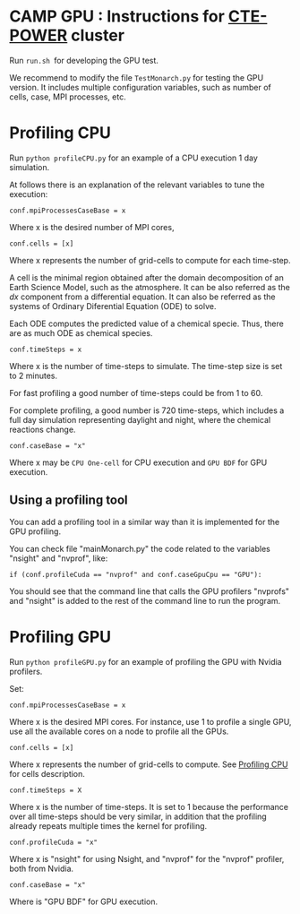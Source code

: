 CAMP GPU : Instructions for [CTE-POWER](https://www.bsc.es/user-support/power.php) cluster
======

Run `run.sh `for developing the GPU test.

We recommend to modify the file `TestMonarch.py` for testing
the GPU version. It includes multiple configuration variables, 
such as number of cells, case, MPI processes, etc.

# Profiling CPU

Run `python profileCPU.py` for an example of a 
CPU execution 1 day simulation.

At follows there is an explanation of the relevant
variables to tune the execution:

`conf.mpiProcessesCaseBase = x`

Where x is the desired number of MPI cores,

`conf.cells = [x]`

Where x represents the number of grid-cells to compute
for each time-step.

A cell is the minimal region obtained after the domain
decomposition of an Earth Science Model, such as
the atmosphere. It can be also referred as the _dx_ component
from a differential equation. It can also be referred 
as the systems of Ordinary 
Diferential Equation (ODE) to solve.

Each ODE computes the predicted value of a chemical specie.
Thus, there are as much ODE as chemical species.

`conf.timeSteps = x`

Where x is the number of time-steps to simulate. The
time-step size is set to 2 minutes.

For fast profiling a good number of time-steps could be
from 1 to 60.

For complete profiling, a good number is 720 time-steps,
which includes a full day simulation representing
daylight and night, where the chemical reactions change.

`conf.caseBase = "x"`

Where x may be `CPU One-cell` for CPU execution and
`GPU BDF` for GPU execution.

## Using a profiling tool

You can add a profiling tool in a similar way than
it is implemented for the GPU profiling.

You can check file "mainMonarch.py" the code related
to the variables "nsight" and "nvprof", like:

`if (conf.profileCuda == "nvprof" and conf.caseGpuCpu ==
"GPU"):`

You should see that the command line that calls the
GPU profilers "nvprofs" and "nsight" is added to
the rest of the command line to run the program.

# Profiling GPU

Run `python profileGPU.py` for an example of profiling
the GPU with Nvidia profilers.

Set:

`conf.mpiProcessesCaseBase = x`

Where x is the desired MPI cores. For instance, use 1
to profile a single GPU, use all the available
cores on a node to profile all the GPUs.

`conf.cells = [x]`

Where x represents the number of grid-cells to compute.
See [Profiling CPU](#Profiling-CPU) for cells description.

`conf.timeSteps = X`

Where x is the number of time-steps. It is set to 1
because the performance over all time-steps
should be very similar, in addition that the profiling
already repeats multiple times the kernel for
profiling.

`conf.profileCuda = "x"`

Where x is "nsight" for using Nsight, and "nvprof" 
for the "nvprof" profiler, both from Nvidia.

`conf.caseBase = "x"`

Where is "GPU BDF" for GPU execution.